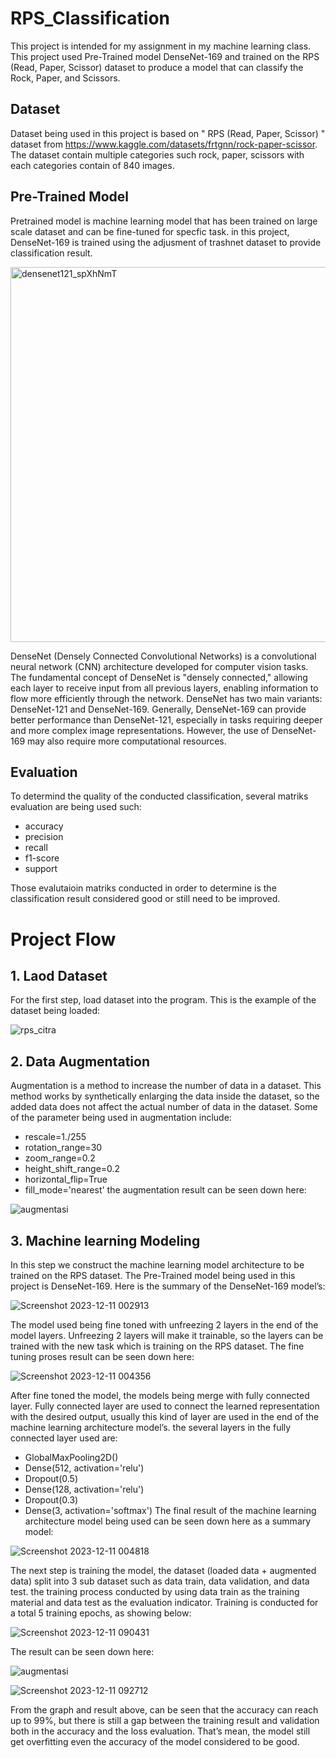 # RPS_Classification
This project is intended for my assignment in my machine learning class. This project used Pre-Trained model DenseNet-169 and trained on the RPS (Read, Paper, Scissor) dataset to produce a model that can classify the Rock, Paper, and Scissors. 

## Dataset
Dataset being used in this project is based on " RPS (Read, Paper, Scissor) " dataset from https://www.kaggle.com/datasets/frtgnn/rock-paper-scissor. The dataset contain multiple categories such rock, paper, scissors with each categories contain of 840 images.


## Pre-Trained Model
Pretrained model is machine learning model that has been trained on large scale dataset and can be fine-tuned for specfic task. in this project, DenseNet-169 is trained using the adjusment of trashnet dataset to provide classification result.

<img width="600" alt="densenet121_spXhNmT" src="https://github.com/mustarion/RPS_Classification/assets/132191412/4eee1c4a-504d-4c0d-a004-e066d00548e8">

DenseNet (Densely Connected Convolutional Networks) is a convolutional neural network (CNN) architecture developed for computer vision tasks. The fundamental concept of DenseNet is "densely connected," allowing each layer to receive input from all previous layers, enabling information to flow more efficiently through the network. DenseNet has two main variants: DenseNet-121 and DenseNet-169. Generally, DenseNet-169 can provide better performance than DenseNet-121, especially in tasks requiring deeper and more complex image representations. However, the use of DenseNet-169 may also require more computational resources.

## Evaluation
To determind the quality of the conducted classification, several matriks evaluation are being used such:
- accuracy
- precision
- recall
- f1-score
- support
  
Those evalutaioin matriks conducted in order to determine is the classification result considered good or still need to be improved.


# Project Flow
## 1. Laod Dataset
For the first step, load dataset into the program. This is the example of the dataset being loaded:

![rps_citra](https://github.com/mustarion/RPS_Classification/assets/132191412/0e6a26f1-85af-4826-a2c7-5e213e0e5675)

## 2. Data Augmentation
Augmentation is a method to increase the number of data in a dataset. This method works by synthetically enlarging the data inside the dataset, so the added data does not affect the actual number of data in the dataset. Some of the parameter being used in augmentation include: 
-	rescale=1./255
-	rotation_range=30
-	zoom_range=0.2
-	height_shift_range=0.2
-	horizontal_flip=True
-	fill_mode='nearest'
the augmentation result can be seen down here:

![augmentasi](https://github.com/mustarion/RPS_Classification/assets/132191412/fe8de680-104c-465b-a204-98caab324380)

## 3. Machine learning Modeling
In this step we construct the machine learning model architecture to be trained on the RPS dataset. The Pre-Trained model being used in this project is DenseNet-169. Here is the summary of the DenseNet-169 model’s:

![Screenshot 2023-12-11 002913](https://github.com/mustarion/RPS_Classification/assets/132191412/1f34d80f-f7b2-472f-881a-3f2f9d8f0b72)

The model used being fine toned with unfreezing 2 layers in the end of the model layers. Unfreezing 2 layers will make it trainable, so the layers can be trained with the new task which is training on the RPS dataset. The fine tuning proses result can be seen down here:

![Screenshot 2023-12-11 004356](https://github.com/mustarion/RPS_Classification/assets/132191412/f5ef86c8-bbc7-44b9-8ddd-9b941d3f801f)

After fine toned the model, the models being merge with fully connected layer. Fully connected layer are used to connect the learned representation with the desired output, usually this kind of layer are used in the end of the machine learning architecture model’s. the several layers in the fully connected layer used are:
-	GlobalMaxPooling2D()
-	Dense(512, activation='relu')
-	Dropout(0.5)
-	Dense(128, activation='relu')
-	Dropout(0.3)
-	Dense(3, activation='softmax')
The final result of the machine learning architecture model being used can be seen down here as a summary model:

![Screenshot 2023-12-11 004818](https://github.com/mustarion/RPS_Classification/assets/132191412/8fee96d2-7a43-40ae-a973-4ff6080b487b)

The next step is training the model, the dataset (loaded data + augmented data) split into 3 sub dataset such as data train, data validation, and data test. the training process conducted by using data train as the training material and data test as the evaluation indicator. Training is conducted for a total 5 training epochs, as showing below:

![Screenshot 2023-12-11 090431](https://github.com/mustarion/RPS_Classification/assets/132191412/f5b9e801-ed60-46ab-9b29-1d367b9c6d52)

The result can be seen down here:

![augmentasi](https://github.com/mustarion/RPS_Classification/assets/132191412/44d1c176-8794-4a72-95fd-7f5953bd9a1d)

![Screenshot 2023-12-11 092712](https://github.com/mustarion/RPS_Classification/assets/132191412/aeaa5d6e-1942-41be-b854-269f7503509a)

From the graph and result above, can be seen that the accuracy can reach up to 99%, but there is still a gap between the training result and validation both in the accuracy and the loss evaluation. That’s mean, the model still get overfitting even the accuracy of the model considered to be good.


